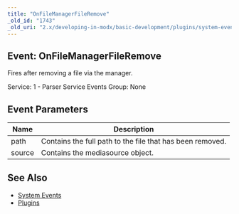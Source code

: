 ```yaml
---
title: "OnFileManagerFileRemove"
_old_id: "1743"
_old_uri: "2.x/developing-in-modx/basic-development/plugins/system-events/onfilemanagerfileremove"
---
```


## Event: OnFileManagerFileRemove

Fires after removing a file via the manager.

Service: 1 - Parser Service Events
Group: None

## Event Parameters

| Name   | Description                                               |
| ------ | --------------------------------------------------------- |
| path   | Contains the full path to the file that has been removed. |
| source | Contains the mediasource object.                          |

## See Also

- [System Events](extending-modx/plugins/system-events)
- [Plugins](extending-modx/plugins)

